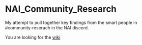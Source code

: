 # NAI_Community_Research
My attempt to pull together key findings from the smart people in #community-reserach in the NAI discord.

You are looking for the [wiki](https://github.com/TravellingRobot/NAI_Community_Research/wiki/Overview)
